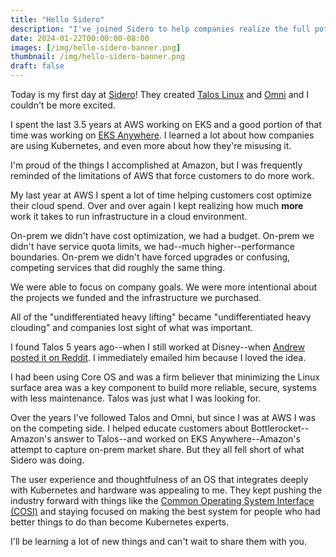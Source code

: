 ```yaml
---
title: "Hello Sidero"
description: "I've joined Sidero to help companies realize the full potential of Kubernetes on-prem"
date: 2024-01-22T00:00:00-08:00
images: [/img/hello-sidero-banner.png]
thumbnail: /img/hello-sidero-banner.png
draft: false
---
```


Today is my first day at [Sidero](https://sidero.dev/)!
They created [Talos Linux](https://talos.dev) and [Omni](https://www.siderolabs.com/platform/saas-for-kubernetes/) and I couldn't be more excited.

I spent the last 3.5 years at AWS working on EKS and a good portion of that time was working on [EKS Anywhere](https://anywhere.eks.amazonaws.com).
I learned a lot about how companies are using Kubernetes, and even more about how they're misusing it.

I'm proud of the things I accomplished at Amazon, but I was frequently reminded of the limitations of AWS that force customers to do more work.

My last year at AWS I spent a lot of time helping customers cost optimize their cloud spend.
Over and over again I kept realizing how much **more** work it takes to run infrastructure in a cloud environment.

On-prem we didn't have cost optimization, we had a budget.
On-prem we didn't have service quota limits, we had--much higher--performance boundaries.
On-prem we didn't have forced upgrades or confusing, competing services that did roughly the same thing.

We were able to focus on company goals.
We were more intentional about the projects we funded and the infrastructure we purchased.

All of the "undifferentiated heavy lifting" became "undifferentiated heavy clouding" and companies lost sight of what was important.

I found Talos 5 years ago--when I still worked at Disney--when [Andrew posted it on Reddit](https://www.reddit.com/r/kubernetes/comments/aqt0u9/talos_a_modern_linux_distribution_for_kubernetes/).
I immediately emailed him because I loved the idea.

I had been using Core OS and was a firm believer that minimizing the Linux surface area was a key component to build more reliable, secure, systems with less maintenance.
Talos was just what I was looking for.

Over the years I've followed Talos and Omni, but since I was at AWS I was on the competing side.
I helped educate customers about Bottlerocket--Amazon's answer to Talos--and worked on EKS Anywhere--Amazon's attempt to capture on-prem market share.
But they all fell short of what Sidero was doing.

The user experience and thoughtfulness of an OS that integrates deeply with Kubernetes and hardware was appealing to me.
They kept pushing the industry forward with things like the [Common Operating System Interface (COSI)](https://github.com/cosi-project/community) and staying focused on making the best system for people who had better things to do than become Kubernetes experts.

I'll be learning a lot of new things and can't wait to share them with you.
